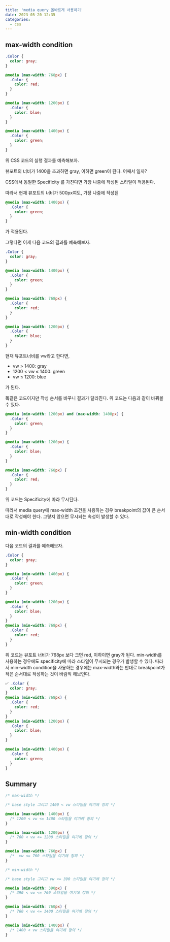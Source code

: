 ```yaml
---
title: 'media query 올바르게 사용하기'
date: 2023-05-20 12:35
categories:
  - css
---
```


## max-width condition

```css
.Color {
  color: gray;
}

@media (max-width: 768px) {
  .Color {
    color: red;
  }
}

@media (max-width: 1200px) {
  .Color {
    color: blue;
  }
}

@media (max-width: 1400px) {
  .Color {
    color: green;
  }
}
```

위 CSS 코드의 실행 결과를 예측해보자.

뷰포트의 너비가 1400을 초과하면 gray, 이하면 green이 된다. 어째서 일까?

CSS에서 동일한 Specificity 를 가진다면 가장 나중에 작성된 스타일이 적용된다.

따라서 현재 뷰포트의 너비가 500px여도, 가장 나중에 작성된

```css
@media (max-width: 1400px) {
  .Color {
    color: green;
  }
}
```

가 적용된다.

그렇다면 이제 다음 코드의 결과를 예측해보자.

```css
.Color {
  color: gray;
}

@media (max-width: 1400px) {
  .Color {
    color: green;
  }
}

@media (max-width: 768px) {
  .Color {
    color: red;
  }
}

@media (max-width: 1200px) {
  .Color {
    color: blue;
  }
}
```

현재 뷰포트너비를 vw라고 한다면,

- vw > 1400: gray
- 1200 < vw ≤ 1400: green
- vw ≤ 1200: blue

가 된다.

똑같은 코드이지만 작성 순서를 바꾸니 결과가 달라진다. 위 코드는 다음과 같이 바꿔볼 수 있다.

```css
@media (min-width: 1200px) and (max-width: 1400px) {
  .Color {
    color: green;
  }
}

@media (max-width: 1200px) {
  .Color {
    color: blue;
  }
}
```

```css
@media (max-width: 768px) {
  .Color {
    color: red;
  }
}
```

위 코드는 Specificity에 따라 무시된다.

따라서 media query에 max-width 조건을 사용하는 경우 breakpoint의 값이 큰 순서대로 작성해야 한다. 그렇지 않으면 무시되는 속성이 발생할 수 있다.

## min-width condition

다음 코드의 결과를 예측해보자.

```css
.Color {
  color: gray;
}

@media (min-width: 1400px) {
  .Color {
    color: green;
  }
}

@media (min-width: 1200px) {
  .Color {
    color: blue;
  }
}
@media (min-width: 768px) {
  .Color {
    color: red;
  }
}
```

위 코드는 뷰포트 너비가 768px 보다 크면 red, 이하이면 gray가 된다. min-width를 사용하는 경우에도 specificity에 따라 스타일이 무시되는 경우가 발생할 수 있다. 따라서 min-width condition을 사용하는 경우에는 max-width와는 반대로 breakpoint가 작은 순서대로 작성하는 것이 바람직 해보인다.

```css
✅ .Color {
  color: gray;
}
@media (min-width: 768px) {
  .Color {
    color: red;
  }
}
@media (min-width: 1200px) {
  .Color {
    color: blue;
  }
}

@media (min-width: 1400px) {
  .Color {
    color: green;
  }
}
```

## Summary

```css
/* max-width */

/* base style 그리고 1400 < vw 스타일을 여기에 정의 */

@media (max-width: 1400px) {
  /* 1200 < vw <= 1400 스타일을 여기에 정의 */
}

@media (max-width: 1200px) {
  /* 760 < vw <= 1200 스타일을 여기에 정의 */
}

@media (max-width: 760px) {
  /*  vw <= 760 스타일을 여기에 정의 */
}

/* min-width */

/* base style 그리고 vw <= 390 스타일을 여기에 정의 */

@media (min-width: 390px) {
  /* 390 < vw <= 760 스타일을 여기에 정의 */
}

@media (min-width: 760px) {
  /* 760 < vw <= 1400 스타일을 여기에 정의 */
}

@media (min-width: 1400px) {
  /* 1400 < vw 스타일을 여기에 정의 */
}
```
